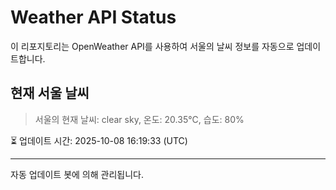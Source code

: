 
# Weather API Status

이 리포지토리는 OpenWeather API를 사용하여 서울의 날씨 정보를 자동으로 업데이트합니다.

## 현재 서울 날씨
> 서울의 현재 날씨: clear sky, 온도: 20.35°C, 습도: 80%

⏳ 업데이트 시간: 2025-10-08 16:19:33 (UTC)

---
자동 업데이트 봇에 의해 관리됩니다.
